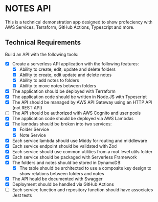 # NOTES API

This is a technical demonstration app designed to show profeciency with AWS Services, Terraform, GitHub Actions, Typescript and more.

## Technical Requirements

Build an API with the following tools:

- [x] Create a serverless API application with the following features:
  - [x] Ability to create, edit, update and delete folders
  - [x] Ability to create, edit update and delete notes
  - [x] Ability to add notes to folders
  - [x] Ability to move notes between folders
- [x] The application should be deployed with Terraform
- [x] The application code should be written in Node.JS with Typescript
- [x] The API should be managed by AWS API Gateway using an HTTP API (not REST API)
- [ ] The API should be authorized with AWS Cognito and user pools
- [x] The application code should be deployed via AWS Lambdas
- [x] The lambdas should be broken into two services:
  - [x] Folder Service
  - [x] Note Service
- [x] Each service lambda should use Middy for routing and middleware
- [x] Each service endpoint should be validated with Zod
- [x] Each service should use common utilities from a root level utils folder
- [x] Each service should be packaged with Serverless Framework
- [x] The folders and notes should be stored in DynamoDB
  - [x] The table should be architected to use a composite key design to show relations between folders and notes
- [x] The API hould be documented with Swagger
- [x] Deployment should be handled via GitHub Actions
- [ ] Each service function and repository function should have associates Jest tests
